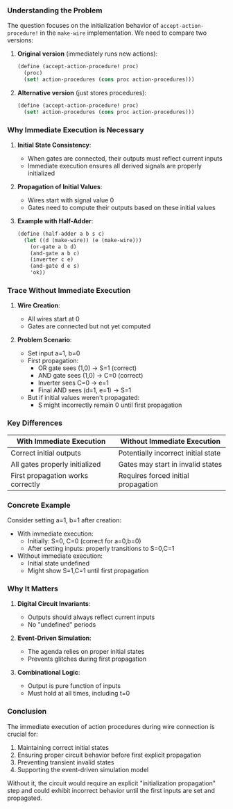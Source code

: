 ### Understanding the Problem

The question focuses on the initialization behavior of `accept-action-procedure!` in the `make-wire` implementation. We need to compare two versions:

1. **Original version** (immediately runs new actions):
   ```scheme
   (define (accept-action-procedure! proc)
     (proc)
     (set! action-procedures (cons proc action-procedures)))
   ```

2. **Alternative version** (just stores procedures):
   ```scheme
   (define (accept-action-procedure! proc)
     (set! action-procedures (cons proc action-procedures)))
   ```

### Why Immediate Execution is Necessary

1. **Initial State Consistency**:
   - When gates are connected, their outputs must reflect current inputs
   - Immediate execution ensures all derived signals are properly initialized

2. **Propagation of Initial Values**:
   - Wires start with signal value 0
   - Gates need to compute their outputs based on these initial values

3. **Example with Half-Adder**:
   ```scheme
   (define (half-adder a b s c)
     (let ((d (make-wire)) (e (make-wire)))
       (or-gate a b d)
       (and-gate a b c)
       (inverter c e)
       (and-gate d e s)
       'ok))
   ```

### Trace Without Immediate Execution

1. **Wire Creation**:
   - All wires start at 0
   - Gates are connected but not yet computed

2. **Problem Scenario**:
   - Set input a=1, b=0
   - First propagation:
     - OR gate sees (1,0) → S=1 (correct)
     - AND gate sees (1,0) → C=0 (correct)
     - Inverter sees C=0 → e=1
     - Final AND sees (d=1, e=1) → S=1
   - But if initial values weren't propagated:
     - S might incorrectly remain 0 until first propagation

### Key Differences

| With Immediate Execution       | Without Immediate Execution       |
|---------------------------------|-----------------------------------|
| Correct initial outputs         | Potentially incorrect initial state |
| All gates properly initialized  | Gates may start in invalid states |
| First propagation works correctly | Requires forced initial propagation |

### Concrete Example

Consider setting a=1, b=1 after creation:
- With immediate execution:
  - Initially: S=0, C=0 (correct for a=0,b=0)
  - After setting inputs: properly transitions to S=0,C=1
- Without immediate execution:
  - Initial state undefined
  - Might show S=1,C=1 until first propagation

### Why It Matters

1. **Digital Circuit Invariants**:
   - Outputs should always reflect current inputs
   - No "undefined" periods

2. **Event-Driven Simulation**:
   - The agenda relies on proper initial states
   - Prevents glitches during first propagation

3. **Combinational Logic**:
   - Output is pure function of inputs
   - Must hold at all times, including t=0

### Conclusion

The immediate execution of action procedures during wire connection is crucial for:
1. Maintaining correct initial states
2. Ensuring proper circuit behavior before first explicit propagation
3. Preventing transient invalid states
4. Supporting the event-driven simulation model

Without it, the circuit would require an explicit "initialization propagation" step and could exhibit incorrect behavior until the first inputs are set and propagated.
